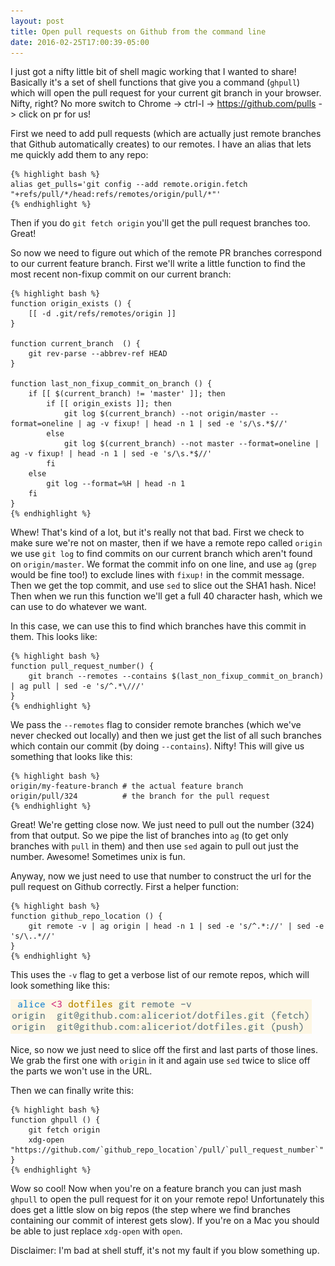 ```yaml
---
layout: post
title: Open pull requests on Github from the command line
date: 2016-02-25T17:00:39-05:00
---
```


I just got a nifty little bit of shell magic working that I wanted to
share! Basically it's a set of shell functions that give you a command
(`ghpull`) which will open the pull request for your current git branch in
your browser. Nifty, right? No more switch to Chrome -> ctrl-l ->
https://github.com/pulls -> click on pr for us!

First we need to add pull requests (which are actually just remote
branches that Github automatically creates) to our remotes. I have an
alias that lets me quickly add them to any repo:

    {% highlight bash %}
    alias get_pulls='git config --add remote.origin.fetch "+refs/pull/*/head:refs/remotes/origin/pull/*"'
    {% endhighlight %}

Then if you do `git fetch origin` you'll get the pull request branches
too. Great!

So now we need to figure out which of the remote PR branches correspond to
our current feature branch. First we'll write a little function to find
the most recent non-fixup commit on our current branch:

    {% highlight bash %}
    function origin_exists () {
        [[ -d .git/refs/remotes/origin ]]
    }

    function current_branch  () {
        git rev-parse --abbrev-ref HEAD
    }

    function last_non_fixup_commit_on_branch () {
        if [[ $(current_branch) != 'master' ]]; then
            if [[ origin_exists ]]; then
                git log $(current_branch) --not origin/master --format=oneline | ag -v fixup! | head -n 1 | sed -e 's/\s.*$//'
            else
                git log $(current_branch) --not master --format=oneline | ag -v fixup! | head -n 1 | sed -e 's/\s.*$//'
            fi
        else
            git log --format=%H | head -n 1
        fi
    }
    {% endhighlight %}

Whew! That's kind of a lot, but it's really not that bad. First we check
to make sure we're not on master, then if we have a remote repo called
`origin` we use `git log` to find commits on our current branch which
aren't found on `origin/master`. We format the commit info on one line,
and use `ag` (`grep` would be fine too!) to exclude lines with `fixup!` in
the commit message. Then we get the top commit, and use `sed` to slice out
the SHA1 hash. Nice! Then when we run this function we'll get a full 40
character hash, which we can use to do whatever we want.

In this case, we can use this to find which branches have this commit in
them. This looks like:

    {% highlight bash %}
    function pull_request_number() {
        git branch --remotes --contains $(last_non_fixup_commit_on_branch) | ag pull | sed -e 's/^.*\///'
    }
    {% endhighlight %}

We pass the `--remotes` flag to consider remote branches (which we've
never checked out locally) and then we just get the list of all such
branches which contain our commit (by doing `--contains`). Nifty! This
will give us something that looks like this:

    {% highlight bash %}
    origin/my-feature-branch # the actual feature branch
    origin/pull/324          # the branch for the pull request
    {% endhighlight %}

Great! We're getting close now. We just need to pull out the number (324)
from that output. So we pipe the list of branches into `ag` (to get only
branches with `pull` in them) and then use `sed` again to pull out just
the number. Awesome! Sometimes unix is fun.

Anyway, now we just need to use that number to construct the url for the
pull request on Github correctly. First a helper function:

    {% highlight bash %}
    function github_repo_location () {
        git remote -v | ag origin | head -n 1 | sed -e 's/^.*://' | sed -e 's/\..*//'
    }
    {% endhighlight %}

This uses the `-v` flag to get a verbose list of our remote repos, which
will look something like this:

![git remotes](/images/verbose_git_remote.png)

Nice, so now we just need to slice off the first and last parts of those
lines. We grab the first one with `origin` in it and again use `sed` twice
to slice off the parts we won't use in the URL.

Then we can finally write this:

    {% highlight bash %}
    function ghpull () {
        git fetch origin
        xdg-open "https://github.com/`github_repo_location`/pull/`pull_request_number`"
    }
    {% endhighlight %}

Wow so cool! Now when you're on a feature branch you can just mash
`ghpull` to open the pull request for it on your remote repo!
Unfortunately this does get a little slow on big repos (the step where we
find branches containing our commit of interest gets slow). If you're on
a Mac you should be able to just replace `xdg-open` with `open`.

Disclaimer: I'm bad at shell stuff, it's not my fault if you blow
something up.
